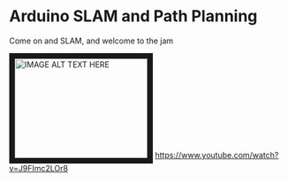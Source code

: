 # Arduino SLAM and Path Planning
Come on and SLAM, and welcome to the jam

<a href="http://www.youtube.com/watch?feature=player_embedded&v=J9FImc2LOr8
" target="_blank"><img src="http://img.youtube.com/vi/J9FImc2LOr8/0.jpg" 
alt="IMAGE ALT TEXT HERE" width="240" height="180" border="10" /></a>
https://www.youtube.com/watch?v=J9FImc2LOr8
